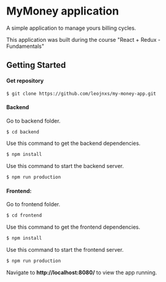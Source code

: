 # MyMoney application
A simple application to manage yours billing cycles.

This application was built during the course "React + Redux - Fundamentals"

## Getting Started

#### Get repository

```sh
$ git clone https://github.com/leojnxs/my-money-app.git
```

#### Backend

Go to backend folder.
```sh
$ cd backend
```

Use this command to get the backend dependencies.
```sh
$ npm install
```

Use this command to start the backend server.
```sh
$ npm run production
```

#### Frontend:

Go to frontend folder.
```sh
$ cd frontend
```

Use this command to get the frontend dependencies.
```sh
$ npm install
```

Use this command to start the frontend server.
```sh
$ npm run production
```

Navigate to **http://localhost:8080/** to view the app running.